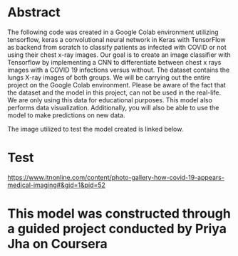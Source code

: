 # Abstract

The following code was created in a Google Colab environment utilizing tensorflow, keras a convolutional neural network in Keras with TensorFlow as backend from scratch to classify patients as infected with COVID or not using their chest x-ray images. Our goal is to create an image classifier with Tensorflow by implementing a CNN to differentiate between chest x rays images with a COVID 19 infections versus without. The dataset contains the lungs X-ray images of both groups. We will be carrying out the entire project on the Google Colab environment. Please be aware of the fact that the dataset and the model in this project, can not be used in the real-life. We are only using this data for educational purposes. This model also performs data visualization. Additionally, you will also be able to use the model to make predictions  on new data.

The image utilized to test the model created is linked below.

# Test
https://www.itnonline.com/content/photo-gallery-how-covid-19-appears-medical-imaging#&gid=1&pid=52 

# This model was constructed through a guided project conducted by Priya Jha on Coursera

